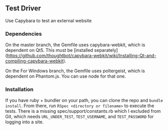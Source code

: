 ## Test Driver
Use Capybara to test an external website

### Dependencies
On the master branch, the Gemfile uses capybara-webkit, which is dependent on Qt5. This must be [installed separately] (https://github.com/thoughtbot/capybara-webkit/wiki/Installing-Qt-and-compiling-capybara-webkit).

On the For Windows branch, the Gemfile uses poltergeist, which is dependent on Phantom.js. You can use node for that one.

### Installation 
If you have ruby + bundler on your path, you can clone the repo and `bundle install`. From there, run `RSpec <directory or filename>` to execute the tests. 
There is a missing spec/support/constants.rb which I excluded from Git, which needs `URL_UNDER_TEST`, `TEST_USERNAME`, and `TEST_PASSWORD` for logging into a site.


